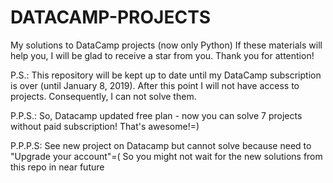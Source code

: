 # DATACAMP-PROJECTS

My solutions to DataCamp projects (now only Python) If these materials will help you, I will be glad to receive a star from you. Thank you for attention!

P.S.: This repository will be kept up to date until my DataCamp subscription is over (until January 8, 2019). After this point I will not have access to projects. Consequently, I can not solve them.

P.P.S.: So, Datacamp updated free plan - now you can solve 7 projects without paid subscription! That's awesome!=)

P.P.P.S: See new project on Datacamp but cannot solve because need to "Upgrade your account"=( So you might not wait for the new solutions from this repo in near future
